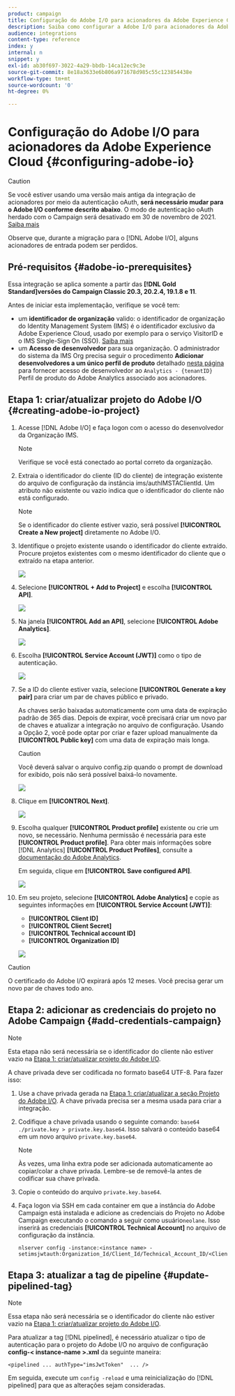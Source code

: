 ```yaml
---
product: campaign
title: Configuração do Adobe I/O para acionadores da Adobe Experience Cloud
description: Saiba como configurar a Adobe I/O para acionadores da Adobe Experience Cloud
audience: integrations
content-type: reference
index: y
internal: n
snippet: y
exl-id: ab30f697-3022-4a29-bbdb-14ca12ec9c3e
source-git-commit: 8e18a3633e6b806a971678d985c55c123854438e
workflow-type: tm+mt
source-wordcount: '0'
ht-degree: 0%

---
```


# Configuração do Adobe I/O para acionadores da Adobe Experience Cloud {#configuring-adobe-io}

>[!CAUTION]
>
>Se você estiver usando uma versão mais antiga da integração de acionadores por meio da autenticação oAuth, **será necessário mudar para o Adobe I/O conforme descrito abaixo**. O modo de autenticação oAuth herdado com o Campaign será desativado em 30 de novembro de 2021. [Saiba mais](https://experienceleaguecommunities.adobe.com/t5/adobe-analytics-discussions/adobe-analytics-legacy-api-end-of-life-notice/td-p/385411)
>
>Observe que, durante a migração para o [!DNL Adobe I/O], alguns acionadores de entrada podem ser perdidos.

## Pré-requisitos {#adobe-io-prerequisites}

Essa integração se aplica somente a partir das **[!DNL Gold Standard]versões do Campaign Classic 20.3, 20.2.4, 19.1.8 e 11**.

Antes de iniciar esta implementação, verifique se você tem:

* um **identificador de organização** valido: o identificador de organização do Identity Management System (IMS) é o identificador exclusivo da Adobe Experience Cloud, usado por exemplo para o serviço VisitorID e o IMS Single-Sign On (SSO). [Saiba mais](https://experienceleague.adobe.com/docs/core-services/interface/manage-users-and-products/organizations.html?lang=pt-BR)
* um **Acesso de desenvolvedor** para sua organização. O administrador do sistema da IMS Org precisa seguir o procedimento **Adicionar desenvolvedores a um único perfil de produto**
detalhado [nesta página](https://helpx.adobe.com/br/enterprise/admin-guide.html/enterprise/using/manage-developers.ug.html) para fornecer acesso de desenvolvedor ao `Analytics - {tenantID}` Perfil de produto do Adobe Analytics associado aos acionadores.

## Etapa 1: criar/atualizar projeto do Adobe I/O {#creating-adobe-io-project}

1. Acesse [!DNL Adobe I/O] e faça logon com o acesso do desenvolvedor da Organização IMS.

   >[!NOTE]
   >
   > Verifique se você está conectado ao portal correto da organização.

1. Extraia o identificador do cliente (ID do cliente) de integração existente do arquivo de configuração da instância ims/authIMSTAClientId. Um atributo não existente ou vazio indica que o identificador do cliente não está configurado.

   >[!NOTE]
   >
   >Se o identificador do cliente estiver vazio, será possível **[!UICONTROL Create a New project]** diretamente no Adobe I/O.

1. Identifique o projeto existente usando o identificador do cliente extraído. Procure projetos existentes com o mesmo identificador do cliente que o extraído na etapa anterior.

   ![](assets/do-not-localize/adobe_io_8.png)

1. Selecione **[!UICONTROL + Add to Project]** e escolha **[!UICONTROL API]**.

   ![](assets/do-not-localize/adobe_io_1.png)

1. Na janela **[!UICONTROL Add an API]**, selecione **[!UICONTROL Adobe Analytics]**.

   ![](assets/do-not-localize/adobe_io_2.png)

1. Escolha **[!UICONTROL Service Account (JWT)]** como o tipo de autenticação.

   ![](assets/do-not-localize/adobe_io_3.png)

1. Se a ID do cliente estiver vazia, selecione **[!UICONTROL Generate a key pair]** para criar um par de chaves público e privado.

   As chaves serão baixadas automaticamente com uma data de expiração padrão de 365 dias. Depois de expirar, você precisará criar um novo par de chaves e atualizar a integração no arquivo de configuração. Usando a Opção 2, você pode optar por criar e fazer upload manualmente da **[!UICONTROL Public key]** com uma data de expiração mais longa.

   >[!CAUTION]
   >
   >Você deverá salvar o arquivo config.zip quando o prompt de download for exibido, pois não será possível baixá-lo novamente.

   ![](assets/do-not-localize/adobe_io_4.png)

1. Clique em **[!UICONTROL Next]**.

   ![](assets/do-not-localize/adobe_io_5.png)

1. Escolha qualquer **[!UICONTROL Product profile]** existente ou crie um novo, se necessário. Nenhuma permissão é necessária para este **[!UICONTROL Product profile]**. Para obter mais informações sobre [!DNL Analytics] **[!UICONTROL Product Profiles]**, consulte a [documentação do Adobe Analytics](https://experienceleague.adobe.com/docs/analytics/admin/admin-console/home.html?lang=pt-BR#admin-console).

   Em seguida, clique em **[!UICONTROL Save configured API]**.

   ![](assets/do-not-localize/adobe_io_6.png)

1. Em seu projeto, selecione **[!UICONTROL Adobe Analytics]** e copie as seguintes informações em **[!UICONTROL Service Account (JWT)]**:

   * **[!UICONTROL Client ID]**
   * **[!UICONTROL Client Secret]**
   * **[!UICONTROL Technical account ID]**
   * **[!UICONTROL Organization ID]**

   ![](assets/do-not-localize/adobe_io_7.png)

>[!CAUTION]
>
>O certificado do Adobe I/O expirará após 12 meses. Você precisa gerar um novo par de chaves todo ano.

## Etapa 2: adicionar as credenciais do projeto no Adobe Campaign {#add-credentials-campaign}

>[!NOTE]
>
>Esta etapa não será necessária se o identificador do cliente não estiver vazio na [Etapa 1: criar/atualizar projeto do Adobe I/O](#creating-adobe-io-project).

A chave privada deve ser codificada no formato base64 UTF-8. Para fazer isso:

1. Use a chave privada gerada na [Etapa 1: criar/atualizar a seção Projeto do Adobe I/O](#creating-adobe-io-project). A chave privada precisa ser a mesma usada para criar a integração.

1. Codifique a chave privada usando o seguinte comando: `base64 ./private.key > private.key.base64`. Isso salvará o conteúdo base64 em um novo arquivo `private.key.base64`.

   >[!NOTE]
   >
   >Às vezes, uma linha extra pode ser adicionada automaticamente ao copiar/colar a chave privada. Lembre-se de removê-la antes de codificar sua chave privada.

1. Copie o conteúdo do arquivo `private.key.base64`.

1. Faça logon via SSH em cada container em que a instância do Adobe Campaign está instalada e adicione as credenciais do Projeto no Adobe Campaign executando o comando a seguir como usuário`neolane`. Isso inserirá as credenciais **[!UICONTROL Technical Account]** no arquivo de configuração da instância.

   ```
   nlserver config -instance:<instance name> -setimsjwtauth:Organization_Id/Client_Id/Technical_Account_ID/<Client_Secret>/<Base64_encoded_Private_Key>
   ```

## Etapa 3: atualizar a tag de pipeline {#update-pipelined-tag}

>[!NOTE]
>
>Essa etapa não será necessária se o identificador do cliente não estiver vazio na [Etapa 1: criar/atualizar projeto do Adobe I/O](#creating-adobe-io-project).

Para atualizar a tag [!DNL pipelined], é necessário atualizar o tipo de autenticação para o projeto do Adobe I/O no arquivo de configuração **config-&lt; instance-name >.xml** da seguinte maneira:

```
<pipelined ... authType="imsJwtToken"  ... />
```

Em seguida, execute um `config -reload` e uma reinicialização do [!DNL pipelined] para que as alterações sejam consideradas.
